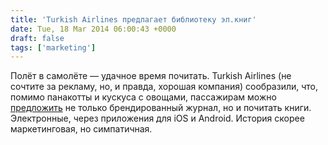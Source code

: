 ```yaml
---
title: 'Turkish Airlines предлагает библиотеку эл.книг'
date: Tue, 18 Mar 2014 06:00:43 +0000
draft: false
tags: ['marketing']
---
```


Полёт в самолёте — удачное время почитать. Turkish Airlines (не сочтите за рекламу, но, и правда, хорошая компания) сообразили, что, помимо панакотты и кускуса с овощами, пассажирам можно [предложить](http://www.skylibrary.com/#/sllibrary/all) не только брендированный журнал, но и почитать книги. Электронные, через приложения для iOS и Android. История скорее маркетинговая, но симпатичная.
